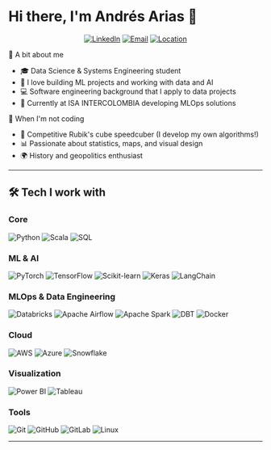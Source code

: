 # Hi there, I'm Andrés Arias 👋

<div align="center">
  
[![LinkedIn](https://img.shields.io/badge/LinkedIn-Connect-blue?style=for-the-badge&logo=linkedin)](https://www.linkedin.com/in/andrés-arias-medina)
[![Email](https://img.shields.io/badge/Email-Contact-red?style=for-the-badge&logo=gmail)](mailto:andresariasmedina@hotmail.com)
[![Location](https://img.shields.io/badge/Location-Medellín,_Colombia-green?style=for-the-badge&logo=googlemaps)](https://www.google.com/maps/place/Medellín)

</div>

💭 A bit about me

- 🎓 Data Science & Systems Engineering student
- 🤖 I love building ML projects and working with data and AI
- 💻 Software engineering background that I apply to data projects
- 🔧 Currently at ISA INTERCOLOMBIA developing MLOps solutions

🎲 When I'm not coding

- 🧩 Competitive Rubik's cube speedcuber (I develop my own algorithms!)
- 📊 Passionate about statistics, maps, and visual design
- 🌍 History and geopolitics enthusiast 

---

## 🛠️ Tech I work with

### Core
![Python](https://img.shields.io/badge/Python-3776AB?style=flat&logo=python&logoColor=white)
![Scala](https://img.shields.io/badge/Scala-DC322F?style=flat&logo=scala&logoColor=white)
![SQL](https://img.shields.io/badge/SQL-4479A1?style=flat&logo=postgresql&logoColor=white)

### ML & AI
![PyTorch](https://img.shields.io/badge/PyTorch-EE4C2C?style=flat&logo=pytorch&logoColor=white)
![TensorFlow](https://img.shields.io/badge/TensorFlow-FF6F00?style=flat&logo=tensorflow&logoColor=white)
![Scikit-learn](https://img.shields.io/badge/Scikit--learn-F7931E?style=flat&logo=scikitlearn&logoColor=white)
![Keras](https://img.shields.io/badge/Keras-D00000?style=flat&logo=keras&logoColor=white)
![LangChain](https://img.shields.io/badge/LangChain-121212?style=flat&logo=chainlink&logoColor=white)

### MLOps & Data Engineering
![Databricks](https://img.shields.io/badge/Databricks-FF3621?style=flat&logo=databricks&logoColor=white)
![Apache Airflow](https://img.shields.io/badge/Apache_Airflow-017CEE?style=flat&logo=apacheairflow&logoColor=white)
![Apache Spark](https://img.shields.io/badge/Apache_Spark-E25A1C?style=flat&logo=apachespark&logoColor=white)
![DBT](https://img.shields.io/badge/DBT-FF694B?style=flat&logo=dbt&logoColor=white)
![Docker](https://img.shields.io/badge/Docker-2496ED?style=flat&logo=docker&logoColor=white)

### Cloud
![AWS](https://img.shields.io/badge/AWS-232F3E?style=flat&logo=amazonaws&logoColor=white)
![Azure](https://img.shields.io/badge/Azure-0078D4?style=flat&logo=microsoftazure&logoColor=white)
![Snowflake](https://img.shields.io/badge/Snowflake-29B5E8?style=flat&logo=snowflake&logoColor=white)

### Visualization
![Power BI](https://img.shields.io/badge/Power_BI-F2C811?style=flat&logo=powerbi&logoColor=black)
![Tableau](https://img.shields.io/badge/Tableau-E97627?style=flat&logo=tableau&logoColor=white)

### Tools
![Git](https://img.shields.io/badge/Git-F05032?style=flat&logo=git&logoColor=white)
![GitHub](https://img.shields.io/badge/GitHub-181717?style=flat&logo=github&logoColor=white)
![GitLab](https://img.shields.io/badge/GitLab-FC6D26?style=flat&logo=gitlab&logoColor=white)
![Linux](https://img.shields.io/badge/Linux-FCC624?style=flat&logo=linux&logoColor=black)

---

</div>
